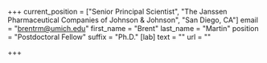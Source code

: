 +++
current_position = ["Senior Principal Scientist", "The Janssen Pharmaceutical Companies of Johnson & Johnson", "San Diego, CA"]
email = "brentrm@umich.edu"
first_name = "Brent"
last_name = "Martin"
position = "Postdoctoral Fellow"
suffix = "Ph.D."
[lab]
text = ""
url = ""

+++
